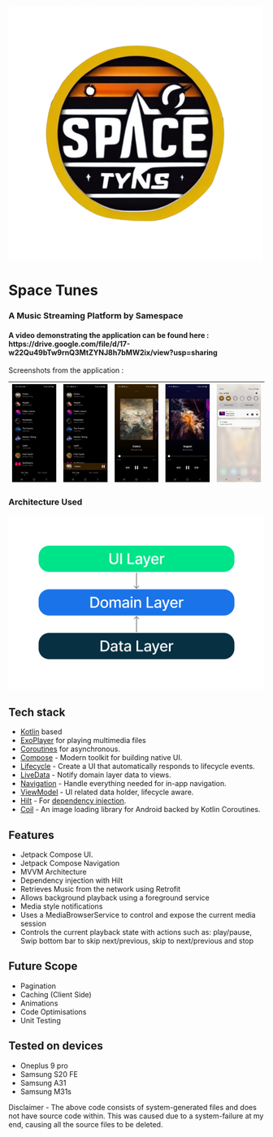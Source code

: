 
![Logo](preview/SpaceTunes.png)
<h1>Space Tunes</h1>
<h3>A Music Streaming Platform by Samespace</h3>
<h4>A video demonstrating the application can be found here : https://drive.google.com/file/d/17-w22Qu49bTw9rnQ3MtZYNJ8h7bMW2ix/view?usp=sharing </h4>

Screenshots from the application : 

| ![list](preview/HomeScreen.jpg) | ![list](preview/MusicBar.jpg) |![player](preview/SongScreen.jpg) |![player](preview/SongScreen2.jpg) | ![notification](preview/Notification.jpg) |
|----------|:----------:|:--------:|:---------:|:---------:|

<h3>Architecture Used</h3>

![Architecture](preview/architecture-graph.png)

## Tech stack 

- [Kotlin][1] based
- [ExoPlayer][2] for playing multimedia files
- [Coroutines][3] for asynchronous.
- [Compose][4] - Modern toolkit for building native UI.
- [Lifecycle][5] - Create a UI that automatically responds to lifecycle events.
- [LiveData][6] - Notify domain layer data to views.
- [Navigation][7] - Handle everything needed for in-app navigation.
- [ViewModel][8] - UI related data holder, lifecycle aware.
- [Hilt][9] - For [dependency injection][10].
- [Coil][11] - An image loading library for Android backed by Kotlin Coroutines.

[1]: https://kotlinlang.org/
[2]: https://github.com/google/ExoPlayer
[3]: https://kotlinlang.org/docs/reference/coroutines-overview.html
[4]: https://developer.android.com/jetpack/compose
[5]: https://developer.android.com/topic/libraries/architecture/lifecycle
[6]: https://developer.android.com/topic/libraries/architecture/livedata
[7]: https://developer.android.com/jetpack/compose/navigation
[8]: https://developer.android.com/topic/libraries/architecture/viewmodel
[9]: https://dagger.dev/hilt/
[10]: https://developer.android.com/training/dependency-injection/hilt-android
[11]: https://github.com/coil-kt/coil

## Features

- Jetpack Compose UI. 
- Jetpack Compose Navigation
- MVVM Architecture
- Dependency injection with Hilt
- Retrieves Music from the network using Retrofit 
- Allows background playback using a foreground service
- Media style notifications
- Uses a MediaBrowserService to control and expose the current media session
- Controls the current playback state with actions such as: play/pause, Swip bottom bar to skip next/previous, skip to next/previous and stop

## Future Scope

- Pagination 
- Caching (Client Side)  
- Animations 
- Code Optimisations
- Unit Testing 


## Tested on devices 

- Oneplus 9 pro 
- Samsung S20 FE
- Samsung A31 
- Samsung M31s 

Disclaimer - The above code consists of system-generated files and does not have source code within. This was caused due to a system-failure at my end, causing all the source files to be deleted. 
